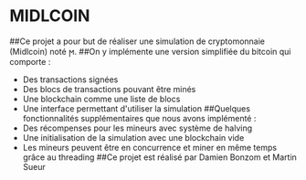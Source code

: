 # MIDLCOIN

##Ce projet a pour but de réaliser une simulation de cryptomonnaie (Midlcoin) noté ϻ.
##On y implémente une version simplifiée du bitcoin qui comporte :
  - Des transactions signées
  - Des blocs de transactions pouvant être minés
  - Une blockchain comme une liste de blocs
  - Une interface permettant d'utiliser la simulation
##Quelques fonctionnalités supplémentaires que nous avons implémenté :
  - Des récompenses pour les mineurs avec système de halving
  - Une initialisation de la simulation avec une blockchain vide
  - Les mineurs peuvent être en concurrence et miner en même temps grâce au threading
##Ce projet est réalisé par Damien Bonzom et Martin Sueur
